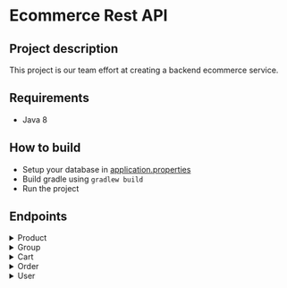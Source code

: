 # Ecommerce Rest API

## Project description

This project is our team effort at creating a backend ecommerce service.

## Requirements

- Java 8

## How to build

- Setup your database in [application.properties](https://github.com/wezik/project-jdp-2012-02/blob/master/src/main/resources/application.properties#L1-L3)
- Build gradle using `gradlew build`
- Run the project

## Endpoints

<details><summary>Product</summary>
  
***

**1. GET TARGET PRODUCT<br>**

**GET** http://yourDeploymentAdress/v1/product/getProduct/{productId}

*This endpoint requires one argument - value of product ID in shop's database<br>*
*Example: http://yourDeploymentAdress/v1/product/getProduct/1294*
*<br>Returns JSON data with product details:*

<details><summary>Example response</summary>

```
{
    "id": 1294,
    "name": "TV",
    "description": "65 inches",
    "price": 3000.00,
    "groupId": 1293
}
```

</details>

**2. GET ALL PRODUCTS<br>**

**GET** http://yourDeploymentAdress/v1/product/getProducts

*This endpoint requires no arguments or body.<br> Returns list of all products, which are saved in shop's database.*

<details><summary>Example response</summary>

```
[
    {
        "id": 1294,
        "name": "TV",
        "description": "65 inches",
        "price": 3000.00,
        "groupId": 1293
    },
    {
        "id": 1295,
        "name": "Computer",
        "description": "MacBook Air",
        "price": 4000.00,
        "groupId": 1293
    }
]
```

</details>

**3. ADD A NEW PRODUCT TO SHOP'S DATABASE**

**POST** http://yourDeploymentAdress/v1/product/createProduct

*This endpoint requires specific body in correct order:<br><br>name<br>description<br>price<br>groupId*

**Before You create a new product, You must create group of products first and assign this product to target group ID !**

<details><summary>Example body</summary>

```
{
    "name": "Computer",
    "description": "MacBook Air",
    "price": 4000,
    "groupId": 1293
}
```

</details>

*ID for this new product in the database is assign automatically.*

<details><summary>Example response</summary>

```
{
    "id": 1294,
    "name": "TV",
    "description": "65 inches",
    "price": 3000.00,
    "groupId": 1293
}
```

</details>

**4. UPDATE PRODUCT IN SHOP'S DATABASE**

**PUT** http://yourDeploymentAdress/v1/product/updateProduct

*This endpoint requires specific body, almost the same as ```createProduct```<br>
The only difference is that You must put product ID (got from database) at the first place.*

<details><summary>Example body</summary>

```
{
    "id": 1294,
    "name": "TV (changed)",
    "description": "55 inches (changed)",
    "price": 2500.00,
    "groupId": 1293
}
```

</details>

*In response You will get JSON data with updated product details.*

<details><summary>Example response</summary>

```
{
    "id": 1294,
    "name": "TV (changed)",
    "description": "55 inches (changed)",
    "price": 2500.00,
    "groupId": 1293
}
```

</details>

**5. DELETE PRODUCT FROM SHOP'S DATABASE**

**DELETE** http://yourDeploymentAdress/v1/product/deleteProduct/{productId}

*This endpoint requires one argument - value of product ID, which You want to remove from shop's database.<br>*
*Example: http://yourDeploymentAdress/v1/product/deleteProduct/1294*
*<br>It doesn't return anything.*

***

</details>

<details><summary>Group</summary>
  
***

**1. GET TARGET GROUP**

**GET** http://yourDeploymentAdress/v1/group/getGroup/{groupId}

*This endpoint requires one argument - value of group ID in shop's database<br>*
*Example: http://yourDeploymentAdress/v1/group/getGroup/12*
*<br>Returns JSON data with group details:*

<details><summary>Example response</summary>

```
{
    "groupId": "12",
    "groupName": "Electronics"
}
```

</details>

**2. GET ALL GROUPS**

**GET** http://yourDeploymentAdress/v1/group/getGroups

*This endpoint requires no arguments or body.<br> Returns list of all groups, which are saved in shop's database.*

<details><summary>Example response</summary>

```
[
    {
        "groupId": "12",
        "groupName": "Electronics"
    },
    {
        "groupId": "13",
        "groupName": "Furnitures"
    },
]
```

</details>

**3. ADD A NEW GROUP TO SHOP'S DATABASE**

**POST** http://yourDeploymentAdress/v1/group/addGroup

*This endpoint requires specific body in correct order:<br><br>groupName<br>*

<details><summary>Example body</summary>

```
{
    "groupName": "Electronics"
}
```

</details>

<details><summary>Example response</summary>

```
{
    "groupId": 16,
    "groupName": "Electronics"
}
```

</details>

**4. UPDATE GROUP IN SHOP'S DATABASE**

**PUT** http://yourDeploymentAdress/v1/group/updateGroup

*This endpoint requires specific body in correct order:<br><br>groupId<br>groupName*

<details><summary>Example body</summary>

```
{
    "groupId": 16,
    "groupName": "Electronics"
}
```

</details>

*In response You will get JSON data with updated group details.*

<details><summary>Example response</summary>

```
{
    "groupId": 16,
    "groupName": "Electronics"
}
```

</details>

***

</details>


<details><summary>Cart</summary>
  
  ***
  
**1. CREATE A NEW EMPTY CART**
  
**POST** http://yourDeploymentAdress/v1/cart/createCart

*This endpoint requires no arguments or body and creates a cart with ID and empty cart entry list.<br>
It returns JSON data with created cart details:*

<details><summary>Example response</summary>

```
{
    "id": 1296,
    "cartEntryList": []
}
```

</details>

**2. GET ALL PRODUCTS FROM TARGET CART**

**GET** http://yourDeploymentAdress/v1/cart/getProducts/{cartId}

*This endpoint requires one argument - value of cart ID.<br>
It returns JSON data with list of cart entries, which belongs to target cart.<br>*
*Example: http://yourDeploymentAdress/v1/cart/getProducts/1296*

<details><summary>Example response</summary>

```
[
    {
        "cartEntryId": 1297,
        "cartId": 1296,
        "productDetails": {
            "id": 1294,
            "name": "TV (changed)",
            "description": "55 inches (changed)",
            "price": 2500.00,
            "groupId": 1293
        },
        "quantity": 2
    },
    {
        "cartEntryId": 1298,
        "cartId": 1296,
        "productDetails": {
            "id": 1295,
            "name": "Computer",
            "description": "MacBook Air",
            "price": 4000.00,
            "groupId": 1293
        },
        "quantity": 2
    }
]
```

</details>

**3. ADD NEW ENTRY TO TARGET CART**

**POST** http://yourDeploymentAdress/v1/cart/addProduct

*This endpoint requires specific body in correct order:<br><br>cartId<br>productId<br>quantity<br>*

<details><summary>Example body</summary>

```
{
    "cartId": 1296,
    "productId": 1295,
    "quantity": 2
}
```

</details>

*It returns JSON data with new cart entry details: entry ID, ID of cart, which contains this entry, product details and quantity.*

<details><summary>Example response</summary>

```
{
    "cartEntryId": 1298,
    "cartId": 1296,
    "productDetails": {
        "id": 1295,
        "name": "Computer",
        "description": "MacBook Air",
        "price": 4000.00,
        "groupId": 1293
    },
    "quantity": 2
}
```

</details>

**4. DELETE ENTRY FROM TARGET CART**

**DELETE** http://yourDeploymentAdress/v1/cart/deleteProduct/{cartEntryId}

*This endpoint requires one argument - value of cart entry ID, which You want to remove.*
*Example: http://yourDeploymentAdress/v1/cart/deleteProduct/1298*
*<br>It doesn't return anything.*

**5. DELETE CART**

**DELETE** http://yourDeploymentAdress/v1/cart/deleteProduct/{cartId}

*This endpoint requires one argument - value of cart ID, which You want to remove.*
*Example: http://yourDeploymentAdress/v1/cart/deleteProduct/1296*
*<br>It doesn't return anything.*

***

</details>

<details><summary>Order</summary>
  
  ***

**GET** http://endpoint/v1/loremipsum

*description*

<details><summary>Body</summary>

```
{


}
```

</details>

**GET** http://endpoint/v1/loremipsum

*description*

<details><summary>Body</summary>

```
{


}
```

</details>

**PUT** http://endpoint/v1/loremipsum

*description*

<details><summary>Body</summary>

```
{


}
```

</details>

**POST** http://endpoint/v1/loremipsum

*description*

<details><summary>Body</summary>

```
{


}
```

</details>


**DELETE** http://endpoint/v1/loremipsum

*description*

***

</details>

<details><summary>User</summary>
  
  ***

**1. GET ALL USER**

**GET** http://yourDeploymentAdress/v1/user/getUsers

*This endpoint requires no arguments or body.<br> Returns list of all users, which are saved in shop's database.*

<details><summary>Body</summary>

```
[
    {
        "id": 1,
        "username": "Piotr",
        "status": "1",
        "userKey": 59403
    },
    {
        "id": 2,
        "username": "Admin",
        "status": "1",
        "userKey": 96997
    },
    {
        "id": 3,
        "username": "User",
        "status": "0",
        "userKey": 31251
    }
]
```

</details>

**2. GET USER BY ID**

**GET** http://yourDeploymentAdress/v1/user/getUser/{id}

*This endpoint requires one argument - value of user ID in shop's database<br>*
*Example: http://yourDeploymentAdress/v1/user/getUser/3*
*<br>Returns JSON data with user details:*

<details><summary>Body</summary>

```
{
    "id": 3,
    "username": "User",
    "status": "0",
    "userKey": 31251
}
```

</details>

**3. UPDATE PRODUCT IN SHOP'S DATABASE**

**PUT** http://yourDeploymentAdress/v1/user/updateUser

*This endpoint requires specific body, almost the same as ```createUser```<br>
The only difference is that You must put user ID (got from database) at the first place.*

<details><summary>Example body</summary>

```
{
    "id": 2,
    "username": "Admin - update",
    "status": "1",
    "userKey": 96997
}
```

</details>

*In response You will get JSON data with updated user details.*

<details><summary>Example response</summary>

```
{
    "id": 2,
    "username": "Admin - update",
    "status": "1",
    "userKey": 96997
}
```

</details>

**4. ADD A NEW USER TO SHOP'S DATABASE**

**POST** http://yourDeploymentAdress/v1/user/createUser

*This endpoint requires specific body in correct order:<br><br>username<br>status<br>userKey*

<details><summary>Example body</summary>

```
{
    "username": "User",
    "status": "0",
    "userKey": 31251
}
```

</details>

*ID for this new user in the database is assign automatically.*

<details><summary>Body</summary>

```
{
    "id": 3,
    "username": "User",
    "status": "0",
    "userKey": 31251
}
```

</details>

**5. DELETE USER FROM SHOP'S DATABASE**

**DELETE** http://yourDeploymentAdress/v1/user/deleteUser/{id}

*This endpoint requires one argument - value of user ID, which You want to remove from shop's database.<br>*
*Example: http://yourDeploymentAdress/v1/user/deleteUser/1*
*<br>It doesn't return anything.*

***

</details>

